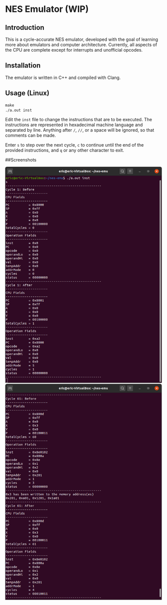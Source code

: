 # NES Emulator (WIP)

## Introduction

This is a cycle-accurate NES emulator, developed with the goal of learning more about emulators and computer architecture. Currently, all aspects of the CPU are complete except for interrupts and unofficial opcodes.

## Installation

The emulator is written in C++ and compiled with Clang.

## Usage (Linux)

```
make
./a.out inst
```
Edit the `inst` file to change the instructions that are to be executed. The instructions are represented in hexadecimal machine language and separated by line. Anything after `/`, `//`, or a space will be ignored, so that comments can be made.

Enter `s` to step over the next cycle, `c` to continue until the end of the provided instructions, and `q` or any other character to exit.

##Screenshots

![Screenshot1](/screenshot1.png)
![Screenshot2](/screenshot2.png)